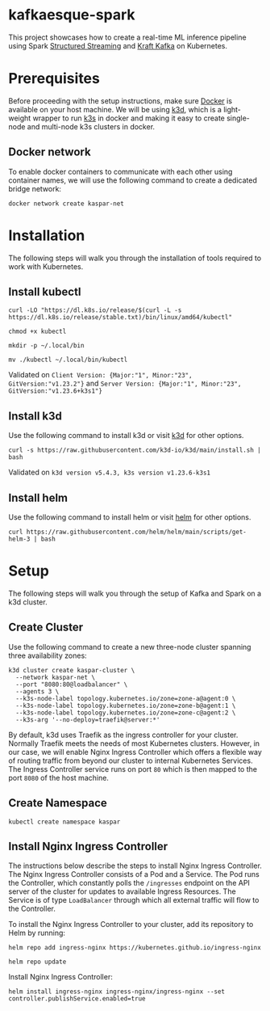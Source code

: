 # kafkaesque-spark
This project showcases how to create a real-time ML inference pipeline using Spark [Structured Streaming](https://spark.apache.org/docs/latest/structured-streaming-programming-guide.html) and [Kraft Kafka](https://developer.confluent.io/learn/kraft/) on Kubernetes.

# Prerequisites
Before proceeding with the setup instructions, make sure [Docker](https://docs.docker.com/install/) is available on your host machine. We will be using [k3d](https://k3d.io/), which is a light-weight wrapper to run [k3s](https://github.com/rancher/k3s) in docker and making it easy to create single-node and multi-node k3s clusters in docker.

## Docker network
To enable docker containers to communicate with each other using container names, we will use the following command to create a dedicated bridge network:
```
docker network create kaspar-net
```

# Installation
The following steps will walk you through the installation of tools required to work with Kubernetes.

## Install kubectl
```
curl -LO "https://dl.k8s.io/release/$(curl -L -s https://dl.k8s.io/release/stable.txt)/bin/linux/amd64/kubectl"
```
```
chmod +x kubectl
```
```
mkdir -p ~/.local/bin
```
```
mv ./kubectl ~/.local/bin/kubectl
```
Validated on `Client Version: {Major:"1", Minor:"23", GitVersion:"v1.23.2"}` and `Server Version: {Major:"1", Minor:"23", GitVersion:"v1.23.6+k3s1"}`
## Install k3d
Use the following command to install k3d or visit [k3d](https://k3d.io/) for other options.
```
curl -s https://raw.githubusercontent.com/k3d-io/k3d/main/install.sh | bash
```
Validated on `k3d version v5.4.3, k3s version v1.23.6-k3s1`
## Install helm
Use the following command to install helm or visit [helm](https://helm.sh/) for other options.
```
curl https://raw.githubusercontent.com/helm/helm/main/scripts/get-helm-3 | bash
```

# Setup
The following steps will walk you through the setup of Kafka and Spark on a k3d cluster.

## Create Cluster
Use the following command to create a new three-node cluster spanning three availability zones:
```
k3d cluster create kaspar-cluster \
  --network kaspar-net \
  --port "8080:80@loadbalancer" \
  --agents 3 \
  --k3s-node-label topology.kubernetes.io/zone=zone-a@agent:0 \
  --k3s-node-label topology.kubernetes.io/zone=zone-b@agent:1 \
  --k3s-node-label topology.kubernetes.io/zone=zone-c@agent:2 \
  --k3s-arg '--no-deploy=traefik@server:*'
```
By default, k3d uses Traefik as the ingress controller for your cluster. Normally Traefik meets the needs of most Kubernetes clusters. However, in our case, we will enable Nginx Ingress Controller which offers a flexible way of routing traffic from beyond our cluster to internal Kubernetes Services. The Ingress Controller service runs on port `80` which is then mapped to the port `8080` of the host machine.

## Create Namespace
```
kubectl create namespace kaspar
```

## Install Nginx Ingress Controller
The instructions below describe the steps to install Nginx Ingress Controller. The Nginx Ingress Controller consists of a Pod and a Service. The Pod runs the Controller, which constantly polls the `/ingresses` endpoint on the API server of the cluster for updates to available Ingress Resources. The Service is of type `LoadBalancer` through which all external traffic will flow to the Controller.

To install the Nginx Ingress Controller to your cluster, add its repository to Helm by running:
```
helm repo add ingress-nginx https://kubernetes.github.io/ingress-nginx
```
```
helm repo update
```
Install Nginx Ingress Controller:
```
helm install ingress-nginx ingress-nginx/ingress-nginx --set controller.publishService.enabled=true
```
